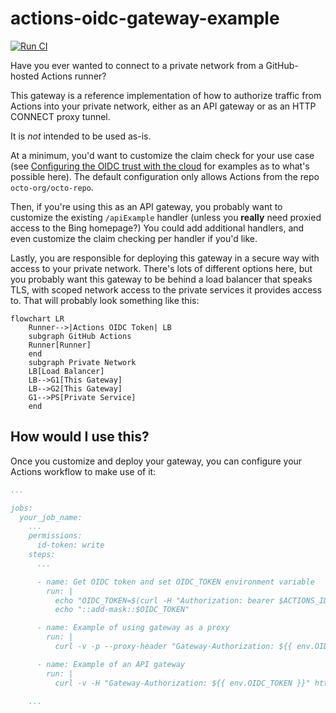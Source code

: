 # actions-oidc-gateway-example

[![Run CI](https://github.com/github/actions-oidc-gateway-example/actions/workflows/ci.yml/badge.svg)](https://github.com/github/actions-oidc-gateway-example/actions/workflows/ci.yml)

Have you ever wanted to connect to a private network from a GitHub-hosted Actions runner?

This gateway is a reference implementation of how to authorize traffic from Actions into your private network, either as an API gateway or as an HTTP CONNECT proxy tunnel.

It is *not* intended to be used as-is.

At a minimum, you'd want to customize the claim check for your use case (see [Configuring the OIDC trust with the cloud](https://docs.github.com/en/actions/deployment/security-hardening-your-deployments/about-security-hardening-with-openid-connect#configuring-the-oidc-trust-with-the-cloud) for examples as to what's possible here). The default configuration only allows Actions from the repo `octo-org/octo-repo`.

Then, if you're using this as an API gateway, you probably want to customize the existing `/apiExample` handler (unless you **really** need proxied access to the Bing homepage?) You could add additional handlers, and even customize the claim checking per handler if you'd like.

Lastly, you are responsible for deploying this gateway in a secure way with access to your private network. There's lots of different options here, but you probably want this gateway to be behind a load balancer that speaks TLS, with scoped network access to the private services it provides access to. That will probably look something like this:

```mermaid
flowchart LR
    Runner-->|Actions OIDC Token| LB
    subgraph GitHub Actions
    Runner[Runner]
    end
    subgraph Private Network
    LB[Load Balancer]
    LB-->G1[This Gateway]
    LB-->G2[This Gateway]
    G1-->PS[Private Service]
    end
```

## How would I use this?

Once you customize and deploy your gateway, you can configure your Actions workflow to make use of it:

```yaml
...

jobs:
  your_job_name:
    ...
    permissions:
      id-token: write
    steps:
      ...

      - name: Get OIDC token and set OIDC_TOKEN environment variable
        run: |
          echo "OIDC_TOKEN=$(curl -H "Authorization: bearer $ACTIONS_ID_TOKEN_REQUEST_TOKEN" -H "Accept: application/json; api-version=2.0" "$ACTIONS_ID_TOKEN_REQUEST_URL&audience=api://ActionsOIDCGateway" | jq -r ".value")"  >> $GITHUB_ENV
          echo "::add-mask::$OIDC_TOKEN"

      - name: Example of using gateway as a proxy
        run: |
          curl -v -p --proxy-header "Gateway-Authorization: ${{ env.OIDC_TOKEN }}" -x https://your-load-balancer.example.com https://www.google.com

      - name: Example of an API gateway
        run: |
          curl -v -H "Gateway-Authorization: ${{ env.OIDC_TOKEN }}" https://your-load-balancer.example.com/apiExample

    ...
```
